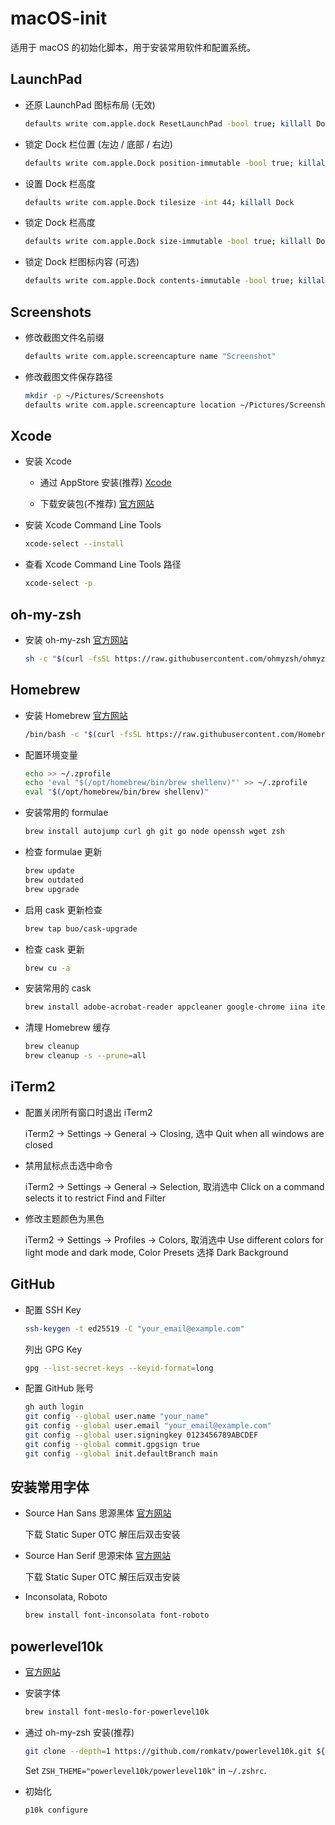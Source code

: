 # macOS-init

适用于 macOS 的初始化脚本，用于安装常用软件和配置系统。

## LaunchPad

- 还原 LaunchPad 图标布局 (无效)

  ```bash
  defaults write com.apple.dock ResetLaunchPad -bool true; killall Dock
  ```

- 锁定 Dock 栏位置 (左边 / 底部 / 右边)

  ```bash
  defaults write com.apple.Dock position-immutable -bool true; killall Dock
  ```

- 设置 Dock 栏高度

  ```bash
  defaults write com.apple.Dock tilesize -int 44; killall Dock
  ```

- 锁定 Dock 栏高度

  ```bash
  defaults write com.apple.Dock size-immutable -bool true; killall Dock
  ```

- 锁定 Dock 栏图标内容 (可选)

  ```bash
  defaults write com.apple.Dock contents-immutable -bool true; killall Dock
  ```

## Screenshots

- 修改截图文件名前缀

  ```bash
  defaults write com.apple.screencapture name "Screenshot"
  ```

- 修改截图文件保存路径

  ```bash
  mkdir -p ~/Pictures/Screenshots
  defaults write com.apple.screencapture location ~/Pictures/Screenshots
  ```

## Xcode

- 安装 Xcode

  - 通过 AppStore 安装(推荐) [Xcode](https://apps.apple.com/us/app/xcode/id497799835?l=zh-Hans-CN&mt=12)

  - 下载安装包(不推荐) [官方网站](https://developer.apple.com/cn/xcode/)

- 安装 Xcode Command Line Tools

  ```bash
  xcode-select --install
  ```

- 查看 Xcode Command Line Tools 路径

  ```bash
  xcode-select -p
  ```

## oh-my-zsh

- 安装 oh-my-zsh [官方网站](https://ohmyz.sh/#install)

  ```bash
  sh -c "$(curl -fsSL https://raw.githubusercontent.com/ohmyzsh/ohmyzsh/master/tools/install.sh)"
  ```

## Homebrew

- 安装 Homebrew [官方网站](https://brew.sh/zh-cn/)

  ```bash
  /bin/bash -c "$(curl -fsSL https://raw.githubusercontent.com/Homebrew/install/HEAD/install.sh)"
  ```

- 配置环境变量

  ```bash
  echo >> ~/.zprofile
  echo 'eval "$(/opt/homebrew/bin/brew shellenv)"' >> ~/.zprofile
  eval "$(/opt/homebrew/bin/brew shellenv)"
  ```

- 安装常用的 formulae

  ```bash
  brew install autojump curl gh git go node openssh wget zsh
  ```

- 检查 formulae 更新

  ```bash
  brew update
  brew outdated
  brew upgrade
  ```

- 启用 cask 更新检查

  ```bash
  brew tap buo/cask-upgrade
  ```

- 检查 cask 更新

    ```bash
    brew cu -a
    ```

- 安装常用的 cask

  ```bash
  brew install adobe-acrobat-reader appcleaner google-chrome iina iterm2 keka kekaexternalhelper
  ```

- 清理 Homebrew 缓存

  ```bash
  brew cleanup
  brew cleanup -s --prune=all
  ```

## iTerm2

- 配置关闭所有窗口时退出 iTerm2

  iTerm2 -> Settings -> General -> Closing, 选中 Quit when all windows are closed

- 禁用鼠标点击选中命令

  iTerm2 -> Settings -> General -> Selection, 取消选中 Click on a command selects it to restrict Find and Filter

- 修改主题颜色为黑色

  iTerm2 -> Settings -> Profiles -> Colors, 取消选中 Use different colors for light mode and dark mode, Color Presets 选择 Dark Background

## GitHub

- 配置 SSH Key

  ```bash
  ssh-keygen -t ed25519 -C "your_email@example.com"
  ```

  列出 GPG Key

  ```bash
  gpg --list-secret-keys --keyid-format=long
  ```

- 配置 GitHub 账号

  ```bash
  gh auth login
  git config --global user.name "your_name"
  git config --global user.email "your_email@example.com"
  git config --global user.signingkey 0123456789ABCDEF
  git config --global commit.gpgsign true
  git config --global init.defaultBranch main
  ```

## 安装常用字体

- Source Han Sans 思源黑体 [官方网站](https://github.com/adobe-fonts/source-han-sans/releases)

  下载 Static Super OTC 解压后双击安装

- Source Han Serif 思源宋体 [官方网站](https://github.com/adobe-fonts/source-han-serif/releases)

  下载 Static Super OTC 解压后双击安装

- Inconsolata, Roboto

  ```bash
  brew install font-inconsolata font-roboto
  ```

## powerlevel10k

- [官方网站](https://github.com/romkatv/powerlevel10k?tab=readme-ov-file#oh-my-zsh)

- 安装字体

  ```bash
  brew install font-meslo-for-powerlevel10k
  ```

- 通过 oh-my-zsh 安装(推荐)

  ```bash
  git clone --depth=1 https://github.com/romkatv/powerlevel10k.git ${ZSH_CUSTOM:-$HOME/.oh-my-zsh/custom}/themes/powerlevel10k
  ```

  Set `ZSH_THEME="powerlevel10k/powerlevel10k"` in `~/.zshrc`.

- 初始化

  ```bash
  p10k configure
  ```
